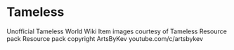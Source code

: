 # Tameless
Unofficial Tameless World Wiki
Item images courtesy of Tameless Resource pack
Resource pack copyright ArtsByKev
youtube.com/c/artsbykev
